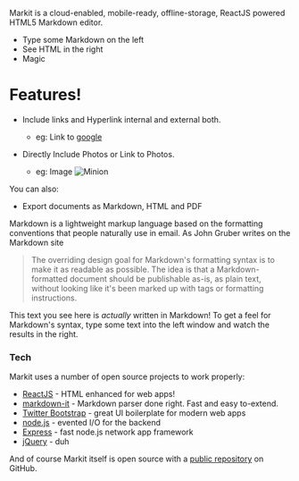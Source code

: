 Markit is a cloud-enabled, mobile-ready, offline-storage, ReactJS powered HTML5 Markdown editor.

  - Type some Markdown on the left
  - See HTML in the right
  - Magic

# Features!

  - Include links and Hyperlink internal and external both.
       - eg: Link to [google](https://www.google.com/?gws_rd=ssl)
  - Directly Include Photos or Link to Photos.

    - eg: Image ![Minion](https://media.giphy.com/media/ZdOW6RUpECb4I/giphy.gif)


You can also:
  - Export documents as Markdown, HTML and PDF

Markdown is a lightweight markup language based on the formatting conventions that people naturally use in email.  As John Gruber writes on the Markdown site

> The overriding design goal for Markdown's
> formatting syntax is to make it as readable
> as possible. The idea is that a
> Markdown-formatted document should be
> publishable as-is, as plain text, without
> looking like it's been marked up with tags
> or formatting instructions.

This text you see here is *actually* written in Markdown! To get a feel for Markdown's syntax, type some text into the left window and watch the results in the right.

### Tech

Markit uses a number of open source projects to work properly:

* [ReactJS](https://reactjs.net/) - HTML enhanced for web apps!
* [markdown-it](https://github.com/markdown-it/markdown-it) - Markdown parser done right. Fast and easy to-extend.
* [Twitter Bootstrap](http://getbootstrap.com/) - great UI boilerplate for modern web apps
* [node.js](https://nodejs.org/en/) - evented I/O for the backend
* [Express](http://expressjs.com/) - fast node.js network app framework 
* [jQuery](https://jquery.com/) - duh

And of course Markit itself is open source with a [public repository](https://github.com/strongSoda/editor)
 on GitHub.
